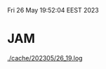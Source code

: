 Fri 26 May 19:52:04 EEST 2023
# JAM
<a href='./cache/202305/26_19.log'>./cache/202305/26_19.log</a>
